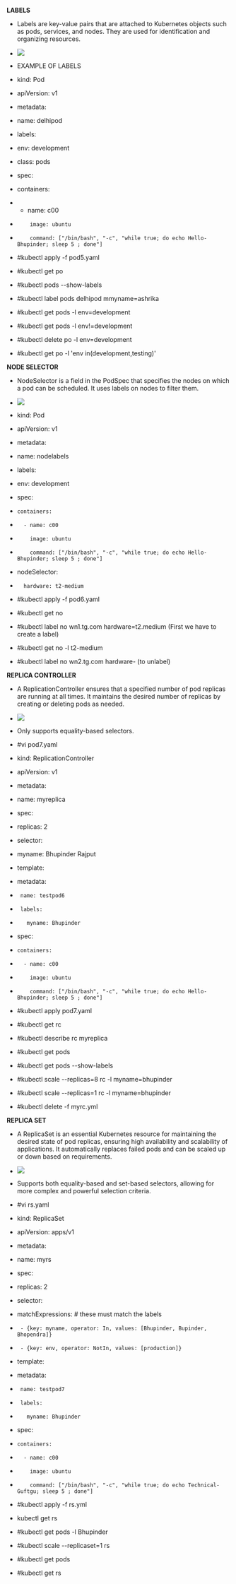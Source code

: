 **LABELS**

- Labels are key-value pairs that are attached to Kubernetes objects such as pods, services, and nodes. They are used for identification and organizing resources.


- ![](../images/label.jpg)

- EXAMPLE OF LABELS


- kind: Pod
- apiVersion: v1
-  metadata:
-   name: delhipod
-   labels:                                                   
-    env: development
-    class: pods
- spec:
-  containers:
-    - name: c00
-         image: ubuntu
-         command: ["/bin/bash", "-c", "while true; do echo Hello-Bhupinder; sleep 5 ; done"]


- #kubectl apply -f pod5.yaml
- #kubectl get po 

- #kubectl pods --show-labels

- #kubectl label pods delhipod mmyname=ashrika

- #kubectl get pods -l env=development

- #kubectl get pods -l env!=development

- #kubectl delete po -l env=development

- #kubectl get po -l 'env in(development,testing)'


**NODE SELECTOR**

- NodeSelector is a field in the PodSpec that specifies the nodes on which a pod can be scheduled. It uses labels on nodes to filter them.

- ![](../images/node-selector.jpg)


- kind: Pod
- apiVersion: v1
- metadata:
-  name: nodelabels
-  labels:
-    env: development
- spec:
-     containers:
-       - name: c00
-         image: ubuntu
-         command: ["/bin/bash", "-c", "while true; do echo Hello-Bhupinder; sleep 5 ; done"]
-    nodeSelector:                                         
-       hardware: t2-medium

- #kubectl apply -f pod6.yaml

- #kubectl get no 
- #kubectl label no wn1.tg.com hardware=t2.medium  (First we have to create a label)

- #kubectl get no -l t2-medium

- #kubectl label no wn2.tg.com hardware-  (to unlabel)




**REPLICA CONTROLLER**

- A ReplicationController ensures that a specified number of pod replicas are running at all times. It maintains the desired number of replicas by creating or deleting pods as needed.

- ![](../images/rc.jpg)


- Only supports equality-based selectors.

- #vi pod7.yaml
- kind: ReplicationController               
- apiVersion: v1
- metadata:
-  name: myreplica
- spec:
-  replicas: 2            
-  selector:        
-    myname: Bhupinder Rajput                             
-  template:                
-    metadata:
-      name: testpod6
-      labels:            
-        myname: Bhupinder
-    spec:
-     containers:
-       - name: c00
-         image: ubuntu
-         command: ["/bin/bash", "-c", "while true; do echo Hello-Bhupinder; sleep 5 ; done"]

- #kubectl apply pod7.yaml

- #kubectl get rc

- #kubectl describe rc myreplica
- #kubectl get pods 
- #kubectl get pods --show-labels

- #kubectl scale --replicas=8 rc -l myname=bhupinder
- #kubectl scale --replicas=1 rc -l myname=bhupinder

- #kubectl delete -f myrc.yml


**REPLICA SET**

- A ReplicaSet is an essential Kubernetes resource for maintaining the desired state of pod replicas, ensuring high availability and scalability of applications. It automatically replaces failed pods and can be scaled up or down based on requirements.

- ![](../images/rs.jpg)

- Supports both equality-based and set-based selectors, allowing for more complex and powerful selection criteria.

- #vi rs.yaml
- kind: ReplicaSet                                    
- apiVersion: apps/v1                            
- metadata:
-  name: myrs
- spec:
-  replicas: 2  
-  selector:                  
-    matchExpressions:                             # these must match the labels
-      - {key: myname, operator: In, values: [Bhupinder, Bupinder, Bhopendra]}
-      - {key: env, operator: NotIn, values: [production]}
-  template:      
-    metadata:
-      name: testpod7
-      labels:              
-        myname: Bhupinder
-    spec:
-     containers:
-       - name: c00
-         image: ubuntu
-         command: ["/bin/bash", "-c", "while true; do echo Technical-Guftgu; sleep 5 ; done"]

- #kubectl apply -f rs.yml

- kubectl get rs

- #kubectl get pods -l Bhupinder

- #kubectl scale --replicaset=1 rs 

- #kubectl get pods 

- #kubectl get rs 
